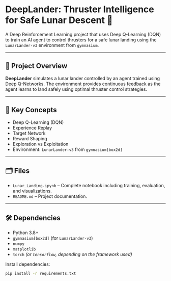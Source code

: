 # DeepLander: Thruster Intelligence for Safe Lunar Descent 🚀

A Deep Reinforcement Learning project that uses Deep Q-Learning (DQN) to train an AI agent to control thrusters for a safe lunar landing using the `LunarLander-v3` environment from `gymnasium`.

---

## 🧠 Project Overview
**DeepLander** simulates a lunar lander controlled by an agent trained using Deep Q-Networks. The environment provides continuous feedback as the agent learns to land safely using optimal thruster control strategies.

---

## 🌌 Key Concepts
- Deep Q-Learning (DQN)
- Experience Replay
- Target Network
- Reward Shaping
- Exploration vs Exploitation
- Environment: `LunarLander-v3` from `gymnasium[box2d]`

---

## 🗂 Files
- `Lunar_Landing.ipynb` – Complete notebook including training, evaluation, and visualizations.
- `README.md` – Project documentation.

---

## 🛠 Dependencies
- Python 3.8+
- `gymnasium[box2d]` (for `LunarLander-v3`)
- `numpy`
- `matplotlib`
- `torch` *(or `tensorflow`, depending on the framework used)*

Install dependencies:
```bash
pip install -r requirements.txt
